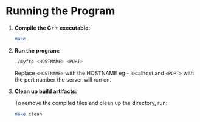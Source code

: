 # Running the Program

1. **Compile the C++ executable:**
   ```bash
   make
   ```

2. **Run the program:**
   ```bash
   ./myftp <HOSTNAME> <PORT>
   ```
   Replace `<HOSTNAME>` with the HOSTNAME eg - localhost and `<PORT>` with the port number the server will run on.

3. **Clean up build artifacts:**

   To remove the compiled files and clean up the directory, run:
   ```bash
   make clean
   ```